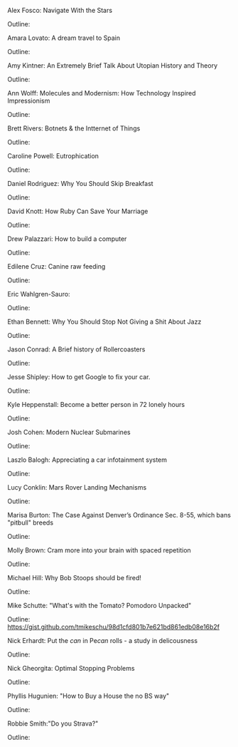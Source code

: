 Alex Fosco: Navigate With the Stars

Outline: 


Amara Lovato: A dream travel to Spain

Outline: 


Amy Kintner: An Extremely Brief Talk About Utopian History and Theory

Outline: 


Ann Wolff: Molecules and Modernism: How Technology Inspired Impressionism

Outline: 


Brett Rivers: Botnets & the Intternet of Things

Outline: 


Caroline Powell:  Eutrophication

Outline: 


Daniel Rodriguez: Why You Should Skip Breakfast

Outline: 


David Knott: How Ruby Can Save Your Marriage

Outline: 


Drew Palazzari: How to build a computer

Outline: 


Edilene Cruz: Canine raw feeding

Outline: 


Eric Wahlgren-Sauro: 

Outline: 


Ethan Bennett: Why You Should Stop Not Giving a Shit About Jazz

Outline: 


Jason Conrad: A Brief history of Rollercoasters

Outline: 


Jesse Shipley: How to get Google to fix your car.

Outline: 


Kyle Heppenstall: Become a better person in 72 lonely hours

Outline: 


Josh Cohen: Modern Nuclear Submarines

Outline: 


Laszlo Balogh: Appreciating a car infotainment system

Outline: 


Lucy Conklin: Mars Rover Landing Mechanisms

Outline: 


Marisa Burton: The Case Against Denver’s Ordinance Sec. 8-55, which bans "pitbull" breeds 

Outline: 


Molly Brown: Cram more into your brain with spaced repetition

Outline: 


Michael Hill: Why Bob Stoops should be fired!

Outline: 


Mike Schutte: "What's with the Tomato? Pomodoro Unpacked"

Outline: https://gist.github.com/tmikeschu/98d1cfd801b7e621bd861edb08e16b2f


Nick Erhardt:  Put the *can* in Pe*can* rolls - a study in delicousness

Outline: 


Nick Gheorgita: Optimal Stopping Problems

Outline: 


Phyllis Hugunien: "How to Buy a House the no BS way"

Outline: 


Robbie Smith:"Do you Strava?"

Outline: 

